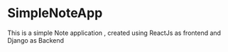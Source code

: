 # SimpleNoteApp
This is a simple Note application , created using ReactJs as frontend and Django as Backend
